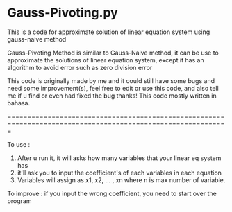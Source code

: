# Gauss-Pivoting.py
This is a code for approximate solution of linear equation system using gauss-naive method

Gauss-Pivoting Method is similar to Gauss-Naive method, it can be use to approximate the solutions of linear equation system, except it has an algorithm to avoid error such as zero division error

This code is originally made by me and it could still have some bugs and need some improvement(s), feel free to edit or use this code, and also tell me if u find or even had fixed the bug thanks! This code mostly written in bahasa.

=============================================================================================================

To use :

1. After u run it, it will asks how many variables that your linear eq system has
2. it'll ask you to input the coefficient's of each variables in each equation
3. Variables will assign as x1, x2, ... , xn where n is max number of variable.

To improve : 
if you input the wrong coefficient, you need to start over the program
